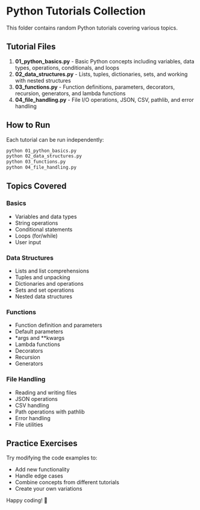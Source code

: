 # Python Tutorials Collection

This folder contains random Python tutorials covering various topics.

## Tutorial Files

1. **01_python_basics.py** - Basic Python concepts including variables, data types, operations, conditionals, and loops
2. **02_data_structures.py** - Lists, tuples, dictionaries, sets, and working with nested structures
3. **03_functions.py** - Function definitions, parameters, decorators, recursion, generators, and lambda functions
4. **04_file_handling.py** - File I/O operations, JSON, CSV, pathlib, and error handling

## How to Run

Each tutorial can be run independently:

```bash
python 01_python_basics.py
python 02_data_structures.py
python 03_functions.py
python 04_file_handling.py
```

## Topics Covered

### Basics
- Variables and data types
- String operations
- Conditional statements
- Loops (for/while)
- User input

### Data Structures
- Lists and list comprehensions
- Tuples and unpacking
- Dictionaries and operations
- Sets and set operations
- Nested data structures

### Functions
- Function definition and parameters
- Default parameters
- *args and **kwargs
- Lambda functions
- Decorators
- Recursion
- Generators

### File Handling
- Reading and writing files
- JSON operations
- CSV handling
- Path operations with pathlib
- Error handling
- File utilities

## Practice Exercises

Try modifying the code examples to:
- Add new functionality
- Handle edge cases
- Combine concepts from different tutorials
- Create your own variations

Happy coding! 🐍